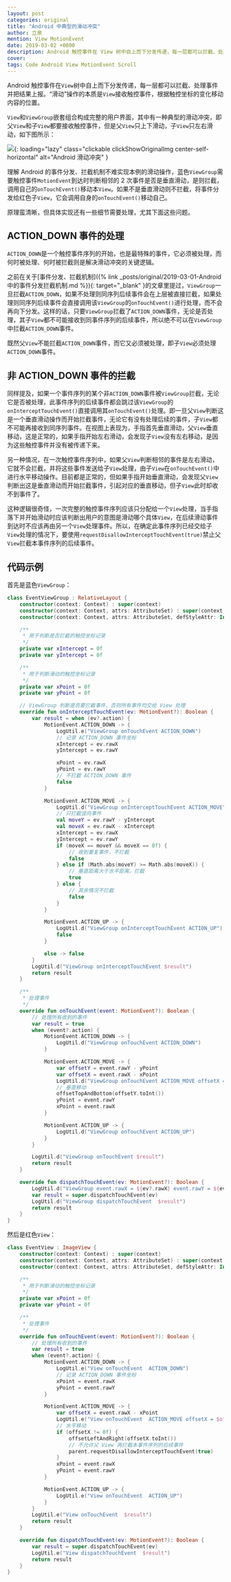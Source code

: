 ```yaml
---
layout: post
categories: original
title: "Android 中典型的滑动冲突"
author: 立泉
mention: View MotionEvent
date: 2019-03-02 +0800
description: Android 触控事件在 View 树中自上而下分发传递，每一层都可以拦截、处理事件并把结果上报。“滑动”操作的本质是 View 接收触控事件，根据触控坐标的变化移动内容的位置。
cover: 
tags: Code Android View MotionEvent Scroll
---
```


Android 触控事件在`View`树中自上而下分发传递，每一层都可以拦截、处理事件并把结果上报。“滑动”操作的本质是`View`接收触控事件，根据触控坐标的变化移动内容的位置。

`View`和`ViewGroup`嵌套组合构成完整的用户界面，其中有一种典型的滑动冲突，即父`View`和子`View`都要接收触控事件，但是父`View`只上下滑动，子`View`只左右滑动，如下图所示：

![](https://apqx.oss-cn-hangzhou.aliyuncs.com/blog/original/20190302/touch_intercept_with_skin.webp){: loading="lazy" class="clickable clickShowOriginalImg center-self-horizontal" alt="Android 滑动冲突" }

理解 Android 的事件分发、拦截机制不难实现本例的滑动操作，蓝色`ViewGroup`需要触控事件`MotionEvent`到达时判断相邻的 2 次事件是否是垂直滑动，是则拦截，调用自己的`onTouchEvent()`移动本`View`。如果不是垂直滑动则不拦截，将事件分发给红色子`View`，它会调用自身的`onTouchEvent()`移动自己。

原理蛮清晰，但具体实现还有一些细节需要处理，尤其下面这些问题。

## ACTION_DOWN 事件的处理

`ACTION_DOWN`是一个触控事件序列的开始，也是最特殊的事件，它必须被处理，而何时被处理、何时被拦截则是解决滑动冲突的关键逻辑。

之前在关于[事件分发、拦截机制]({% link _posts/original/2019-03-01-Android中的事件分发拦截机制.md %}){: target="_blank" }的文章里提过，`ViewGroup`一旦拦截`ACTION_DOWN`，如果不处理则同序列后续事件会在上层被直接拦截，如果处理则同序列后续事件会直接调用该`ViewGroup`的`onTouchEvent()`进行处理，而不会再向下分发。这样的话，只要`ViewGroup`拦截了`ACTION_DOWN`事件，无论是否处理，其子`View`都不可能接收到同事件序列的后续事件，所以绝不可以在`ViewGroup`中拦截`ACTION_DOWN`事件。

既然父`View`不能拦截`ACTION_DOWN`事件，而它又必须被处理，即子`View`必须处理`ACTION_DOWN`事件。

## 非 ACTION_DOWN 事件的拦截

同样提及，如果一个事件序列的某个非`ACTION_DOWN`事件被`ViewGroup`拦截，无论它是否被处理，此事件序列的后续事件都会跳过该`ViewGroup`的`onInterceptTouchEvent()`直接调用其`onTouchEvent()`处理。即一旦父`View`判断这是一个垂直滑动操作而开始拦截事件，无论它有没有处理后续的事件，子`View`都不可能再接收到同序列事件。在视图上表现为，手指首先垂直滑动，父`View`垂直移动，这是正常的，如果手指开始左右滑动，会发现子`View`没有左右移动，是因为这些触控事件并没有被传递下来。

另一种情况，在一次触控事件序列中，如果父`View`判断相邻的事件是左右滑动，它就不会拦截，并将这些事件发送给子`View`处理，由子`View`在`onTouchEvent()`中进行水平移动操作。目前都是正常的，但如果手指开始垂直滑动，会发现父`View`判断出这是垂直滑动而开始拦截事件，引起对应的垂直移动，但子`View`此时却收不到事件了。

这种逻辑很奇怪，一次完整的触控事件序列应该只分配给一个`View`处理，当手指落下并开始滑动时应该判断出用户的意图是滑动哪个具体`View`，在后续滑动事件到达时不应该再由另一个`View`处理事件。所以，在确定此事件序列已经交给子`View`处理的情况下，要使用`requestDisallowInterceptTouchEvent(true)`禁止父`View`拦截本事件序列的后续事件。

## 代码示例

首先是蓝色`ViewGroup`：

```kotlin
class EventViewGroup : RelativeLayout {
    constructor(context: Context) : super(context)
    constructor(context: Context, attrs: AttributeSet) : super(context, attrs)
    constructor(context: Context, attrs: AttributeSet, defStyleAttr: Int) : super(context, attrs, defStyleAttr)

    /**
     * 用于判断是否拦截的触控坐标记录
     */
    private var xIntercept = 0f
    private var yIntercept = 0f

    /**
     * 用于判断滑动的触控坐标记录
     */
    private var xPoint = 0f
    private var yPoint = 0f

    // ViewGroup 判断是否要拦截事件，否则所有事件均交给 View 处理
    override fun onInterceptTouchEvent(ev: MotionEvent?): Boolean {
        var result = when (ev?.action) {
            MotionEvent.ACTION_DOWN -> {
                LogUtil.e("ViewGroup onTouchEvent ACTION_DOWN")
                // 记录 ACTION_DOWN 事件坐标
                xIntercept = ev.rawX
                yIntercept = ev.rawY

                xPoint = ev.rawX
                yPoint = ev.rawY
                // 不拦截 ACTION_DOWN 事件
                false
            }

            MotionEvent.ACTION_MOVE -> {
                LogUtil.d("ViewGroup onInterceptTouchEvent ACTION_MOVE")
                // 只拦截竖向事件
                val moveY = ev.rawY - yIntercept
                val moveX = ev.rawX - xIntercept
                xIntercept = ev.rawX
                yIntercept = ev.rawY
                if (moveX == moveY && moveX == 0f) {
                    // 收到重复事件，不拦截
                    false
                } else if (Math.abs(moveY) >= Math.abs(moveX)) {
                    // 垂直距离大于水平距离，拦截
                    true
                } else {
                    // 其余情况不拦截
                    false
                }
            }

            MotionEvent.ACTION_UP -> {
                LogUtil.d("ViewGroup onInterceptTouchEvent ACTION_UP")
                false
            }

            else -> false
        }
        LogUtil.d("ViewGroup onInterceptTouchEvent $result")
        return result
    }

    /**
     * 处理事件
     */
    override fun onTouchEvent(event: MotionEvent?): Boolean {
        // 处理所有收到的事件
        var result = true
        when (event?.action) {
            MotionEvent.ACTION_DOWN -> {
                LogUtil.d("ViewGroup onTouchEvent ACTION_DOWN")
            }

            MotionEvent.ACTION_MOVE -> {
                var offsetY = event.rawY - yPoint
                var offsetX = event.rawX - xPoint
                LogUtil.d("ViewGroup onTouchEvent ACTION_MOVE offsetX = $offsetX offsetY = $offsetY")
                // 垂直移动
                offsetTopAndBottom(offsetY.toInt())
                yPoint = event.rawY
                xPoint = event.rawX
            }

            MotionEvent.ACTION_UP -> {
                LogUtil.d("ViewGroup onTouchEvent ACTION_UP")
            }
        }

        LogUtil.d("ViewGroup onTouchEvent $result")
        return result
    }

    override fun dispatchTouchEvent(ev: MotionEvent?): Boolean {
        LogUtil.d("ViewGroup event.rawX = ${ev?.rawX} event.rawY = ${ev?.rawY}")
        var result = super.dispatchTouchEvent(ev)
        LogUtil.d("ViewGroup dispatchTouchEvent  $result")
        return result
    }
}
```

然后是红色`View`：

```kotlin
class EventView : ImageView {
    constructor(context: Context) : super(context)
    constructor(context: Context, attrs: AttributeSet) : super(context, attrs)
    constructor(context: Context, attrs: AttributeSet, defStyleAttr: Int) : super(context, attrs, defStyleAttr)

    /**
     * 用于判断滑动的触控坐标记录
     */
    private var xPoint = 0f
    private var yPoint = 0f

    /**
     * 处理事件
     */
    override fun onTouchEvent(event: MotionEvent?): Boolean {
        // 处理所有收到的事件
        var result = true
        when (event?.action) {
            MotionEvent.ACTION_DOWN -> {
                LogUtil.e("View onTouchEvent  ACTION_DOWN")
                // 记录 ACTION_DOWN 事件坐标
                xPoint = event.rawX
                yPoint = event.rawY
            }

            MotionEvent.ACTION_MOVE -> {
                var offsetX = event.rawX - xPoint
                LogUtil.e("View onTouchEvent  ACTION_MOVE offsetX = $offsetX")
                // 水平移动
                if (offsetX != 0f) {
                    offsetLeftAndRight(offsetX.toInt())
                    // 不允许父 View 再拦截本事件序列的后续事件
                    parent.requestDisallowInterceptTouchEvent(true)
                }
                xPoint = event.rawX
                yPoint = event.rawY
            }

            MotionEvent.ACTION_UP -> {
                LogUtil.e("View onTouchEvent  ACTION_UP")
            }
        }
        LogUtil.e("View onTouchEvent  $result")
        return result
    }

    override fun dispatchTouchEvent(ev: MotionEvent?): Boolean {
        var result = super.dispatchTouchEvent(ev)
        LogUtil.e("View dispatchTouchEvent  $result")
        return result
    }
}
```